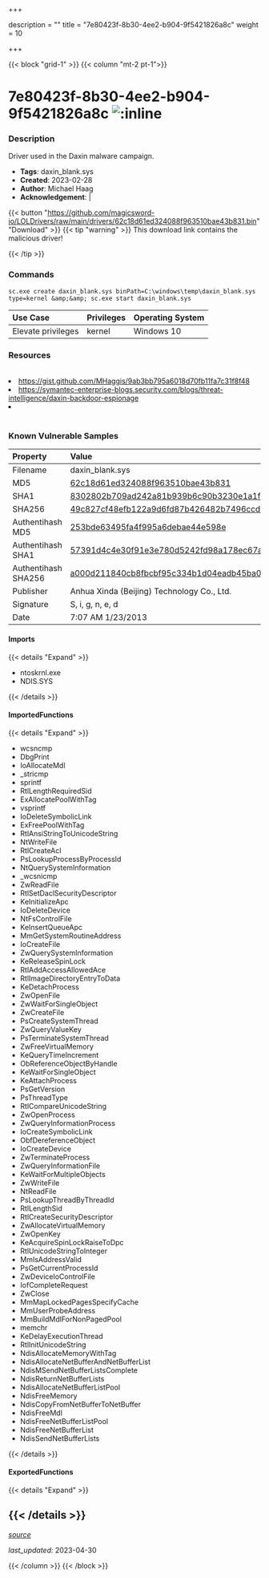 +++

description = ""
title = "7e80423f-8b30-4ee2-b904-9f5421826a8c"
weight = 10

+++


{{< block "grid-1" >}}
{{< column "mt-2 pt-1">}}


# 7e80423f-8b30-4ee2-b904-9f5421826a8c ![:inline](/images/twitter_verified.png) 


### Description

Driver used in the Daxin malware campaign.
- **Tags**: daxin_blank.sys
- **Created**: 2023-02-28
- **Author**: Michael Haag
- **Acknowledgement**:  | [](https://twitter.com/)

{{< button "https://github.com/magicsword-io/LOLDrivers/raw/main/drivers/62c18d61ed324088f963510bae43b831.bin" "Download" >}}
{{< tip "warning" >}}
This download link contains the malicious driver!

{{< /tip >}}

### Commands

```
sc.exe create daxin_blank.sys binPath=C:\windows\temp\daxin_blank.sys     type=kernel &amp;&amp; sc.exe start daxin_blank.sys
```

| Use Case | Privileges | Operating System | 
|:---- | ---- | ---- |
| Elevate privileges | kernel | Windows 10 |

### Resources
<br>
<li><a href="https://gist.github.com/MHaggis/9ab3bb795a6018d70fb11fa7c31f8f48">https://gist.github.com/MHaggis/9ab3bb795a6018d70fb11fa7c31f8f48</a></li>
<li><a href="https://symantec-enterprise-blogs.security.com/blogs/threat-intelligence/daxin-backdoor-espionage">https://symantec-enterprise-blogs.security.com/blogs/threat-intelligence/daxin-backdoor-espionage</a></li>
<li><a href=""></a></li>
<br>

### Known Vulnerable Samples

| Property           | Value |
|:-------------------|:------|
| Filename           | daxin_blank.sys |
| MD5                | [62c18d61ed324088f963510bae43b831](https://www.virustotal.com/gui/file/62c18d61ed324088f963510bae43b831) |
| SHA1               | [8302802b709ad242a81b939b6c90b3230e1a1f1e](https://www.virustotal.com/gui/file/8302802b709ad242a81b939b6c90b3230e1a1f1e) |
| SHA256             | [49c827cf48efb122a9d6fd87b426482b7496ccd4a2dbca31ebbf6b2b80c98530](https://www.virustotal.com/gui/file/49c827cf48efb122a9d6fd87b426482b7496ccd4a2dbca31ebbf6b2b80c98530) |
| Authentihash MD5   | [253bde63495fa4f995a6debae44e598e](https://www.virustotal.com/gui/search/authentihash%253A253bde63495fa4f995a6debae44e598e) |
| Authentihash SHA1  | [57391d4c4e30f91e3e780d5242fd98a178ec67ac](https://www.virustotal.com/gui/search/authentihash%253A57391d4c4e30f91e3e780d5242fd98a178ec67ac) |
| Authentihash SHA256| [a000d211840cb8fbcbf95c334b1d04eadb45ba03b0413c96472e47e9e22413ff](https://www.virustotal.com/gui/search/authentihash%253Aa000d211840cb8fbcbf95c334b1d04eadb45ba03b0413c96472e47e9e22413ff) |
| Publisher         | Anhua Xinda (Beijing) Technology Co., Ltd. |
| Signature         | S, i, g, n, e, d   |
| Date                | 7:07 AM 1/23/2013 |


#### Imports
{{< details "Expand" >}}
* ntoskrnl.exe
* NDIS.SYS

{{< /details >}}
#### ImportedFunctions
{{< details "Expand" >}}
* wcsncmp
* DbgPrint
* IoAllocateMdl
* _stricmp
* sprintf
* RtlLengthRequiredSid
* ExAllocatePoolWithTag
* vsprintf
* IoDeleteSymbolicLink
* ExFreePoolWithTag
* RtlAnsiStringToUnicodeString
* NtWriteFile
* RtlCreateAcl
* PsLookupProcessByProcessId
* NtQuerySystemInformation
* _wcsnicmp
* ZwReadFile
* RtlSetDaclSecurityDescriptor
* KeInitializeApc
* IoDeleteDevice
* NtFsControlFile
* KeInsertQueueApc
* MmGetSystemRoutineAddress
* IoCreateFile
* ZwQuerySystemInformation
* KeReleaseSpinLock
* RtlAddAccessAllowedAce
* RtlImageDirectoryEntryToData
* KeDetachProcess
* ZwOpenFile
* ZwWaitForSingleObject
* ZwCreateFile
* PsCreateSystemThread
* ZwQueryValueKey
* PsTerminateSystemThread
* ZwFreeVirtualMemory
* KeQueryTimeIncrement
* ObReferenceObjectByHandle
* KeWaitForSingleObject
* KeAttachProcess
* PsGetVersion
* PsThreadType
* RtlCompareUnicodeString
* ZwOpenProcess
* ZwQueryInformationProcess
* IoCreateSymbolicLink
* ObfDereferenceObject
* IoCreateDevice
* ZwTerminateProcess
* ZwQueryInformationFile
* KeWaitForMultipleObjects
* ZwWriteFile
* NtReadFile
* PsLookupThreadByThreadId
* RtlLengthSid
* RtlCreateSecurityDescriptor
* ZwAllocateVirtualMemory
* ZwOpenKey
* KeAcquireSpinLockRaiseToDpc
* RtlUnicodeStringToInteger
* MmIsAddressValid
* PsGetCurrentProcessId
* ZwDeviceIoControlFile
* IofCompleteRequest
* ZwClose
* MmMapLockedPagesSpecifyCache
* MmUserProbeAddress
* MmBuildMdlForNonPagedPool
* memchr
* KeDelayExecutionThread
* RtlInitUnicodeString
* NdisAllocateMemoryWithTag
* NdisAllocateNetBufferAndNetBufferList
* NdisMSendNetBufferListsComplete
* NdisReturnNetBufferLists
* NdisAllocateNetBufferListPool
* NdisFreeMemory
* NdisCopyFromNetBufferToNetBuffer
* NdisFreeMdl
* NdisFreeNetBufferListPool
* NdisFreeNetBufferList
* NdisSendNetBufferLists

{{< /details >}}
#### ExportedFunctions
{{< details "Expand" >}}

{{< /details >}}
-----



[*source*](https://github.com/magicsword-io/LOLDrivers/tree/main/yaml/7e80423f-8b30-4ee2-b904-9f5421826a8c.yaml)

*last_updated:* 2023-04-30








{{< /column >}}
{{< /block >}}
